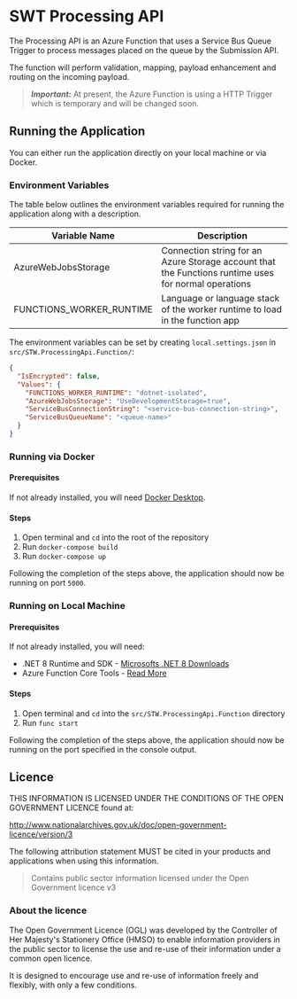# SWT Processing API

The Processing API is an Azure Function that uses a Service Bus Queue Trigger to process messages placed on the queue by the Submission API.

The function will perform validation, mapping, payload enhancement and routing on the incoming payload.

> ***Important:*** At present, the Azure Function is using a HTTP Trigger which is temporary and will be changed soon.


## Running the Application

You can either run the application directly on your local machine or via Docker.

### Environment Variables

The table below outlines the environment variables required for running the application along with a description.

| Variable Name            | Description                                                                                          |
|--------------------------|------------------------------------------------------------------------------------------------------|
| AzureWebJobsStorage      | Connection string for an Azure Storage account that the Functions runtime uses for normal operations |
| FUNCTIONS_WORKER_RUNTIME | Language or language stack of the worker runtime to load in the function app                         |

The environment variables can be set by creating `local.settings.json` in `src/STW.ProcessingApi.Function/`:

```json
{
  "IsEncrypted": false,
  "Values": {
    "FUNCTIONS_WORKER_RUNTIME": "dotnet-isolated",
    "AzureWebJobsStorage": "UseDevelopmentStorage=true",
    "ServiceBusConnectionString": "<service-bus-connection-string>",
    "ServiceBusQueueName": "<queue-name>"
  }
}
```

### Running via Docker

#### Prerequisites

If not already installed, you will need [Docker Desktop](https://www.docker.com/products/docker-desktop).

#### Steps

1. Open terminal and `cd` into the root of the repository
2. Run `docker-compose build`
3. Run `docker-compose up`

Following the completion of the steps above, the application should now be running on port `5000`.

### Running on Local Machine

#### Prerequisites

If not already installed, you will need:

- .NET 8 Runtime and SDK - [Microsofts .NET 8 Downloads](https://dotnet.microsoft.com/en-us/download/dotnet/8.0)
- Azure Function Core Tools - [Read More](https://learn.microsoft.com/en-us/azure/azure-functions/functions-run-local)

#### Steps

1. Open terminal and `cd` into the `src/STW.ProcessingApi.Function` directory
2. Run `func start`

Following the completion of the steps above, the application should now be running on the port specified in the console output.


## Licence

THIS INFORMATION IS LICENSED UNDER THE CONDITIONS OF THE OPEN GOVERNMENT LICENCE found at:

<http://www.nationalarchives.gov.uk/doc/open-government-licence/version/3>

The following attribution statement MUST be cited in your products and applications when using this information.

> Contains public sector information licensed under the Open Government licence v3

### About the licence

The Open Government Licence (OGL) was developed by the Controller of Her Majesty's Stationery Office (HMSO) to enable information providers in the public sector to license the use and re-use of their information under a common open licence.

It is designed to encourage use and re-use of information freely and flexibly, with only a few conditions.